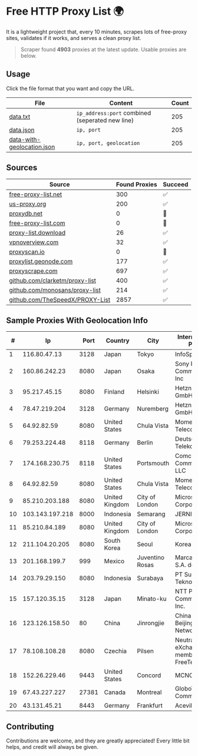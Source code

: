 
# Free HTTP Proxy List 🌍

It is a lightweight project that, every 10 minutes, scrapes lots of free-proxy sites, validates if it works, and serves a clean proxy list.


> Scraper found **4903** proxies at the latest update. Usable proxies are below.

## Usage

Click the file format that you want and copy the URL.


|File|Content|Count|
|----|-------|-----|
|[data.txt](https://raw.githubusercontent.com/themiralay/Proxy-List-World/master/data.txt)|`ip_address:port` combined (seperated new line)|205|
|[data.json](https://raw.githubusercontent.com/themiralay/Proxy-List-World/master/data.json)|`ip, port`|205|
|[data-with-geolocation.json](https://raw.githubusercontent.com/themiralay/Proxy-List-World/master/data-with-geolocation.json)|`ip, port, geolocation`|205|

## Sources

|Source|Found Proxies|Succeed|
|------|-------------|-------|
|[free-proxy-list.net](https://free-proxy-list.net)|300|✅|
|[us-proxy.org](https://www.us-proxy.org)|200|✅|
|[proxydb.net](http://proxydb.net)|0|🚫|
|[free-proxy-list.com](https://free-proxy-list.com/?page=&port=&type%5B%5D=http&type%5B%5D=https&up_time=0&search=Search)|0|🚫|
|[proxy-list.download](https://www.proxy-list.download/HTTP)|26|✅|
|[vpnoverview.com](https://vpnoverview.com/privacy/anonymous-browsing/free-proxy-servers)|32|✅|
|[proxyscan.io](https://www.proxyscan.io)|0|🚫|
|[proxylist.geonode.com](https://proxylist.geonode.com/api/proxy-list?limit=300&page=1&sort_by=lastChecked&sort_type=desc&protocols=http,https)|177|✅|
|[proxyscrape.com](https://api.proxyscrape.com/v2/?request=displayproxies&protocol=http&timeout=10000&country=all&ssl=all&anonymity=all)|697|✅|
|[github.com/clarketm/proxy-list](https://raw.githubusercontent.com/clarketm/proxy-list/master/proxy-list-raw.txt)|400|✅|
|[github.com/monosans/proxy-list](https://raw.githubusercontent.com/monosans/proxy-list/main/proxies/http.txt)|214|✅|
|[github.com/TheSpeedX/PROXY-List](https://raw.githubusercontent.com/TheSpeedX/PROXY-List/master/http.txt)|2857|✅|


## Sample Proxies With Geolocation Info

|#|Ip|Port|Country|City|Internet Service Provider|
|-|--|----|-------|----|-------------------------|
|1|116.80.47.13|3128|Japan|Tokyo|InfoSphere|
|2|160.86.242.23|8080|Japan|Osaka|Sony Network Communications Inc|
|3|95.217.45.15|8080|Finland|Helsinki|Hetzner Online GmbH|
|4|78.47.219.204|3128|Germany|Nuremberg|Hetzner Online GmbH|
|5|64.92.82.59|8080|United States|Chula Vista|Momentum Telecom, Inc.|
|6|79.253.224.48|8118|Germany|Berlin|Deutsche Telekom AG|
|7|174.168.230.75|8118|United States|Portsmouth|Comcast Cable Communications, LLC|
|8|64.92.82.59|8080|United States|Chula Vista|Momentum Telecom, Inc.|
|9|85.210.203.188|8080|United Kingdom|City of London|Microsoft Corporation|
|10|103.143.197.218|8000|Indonesia|Semarang|JERNIHNETWORK|
|11|85.210.84.189|8080|United Kingdom|City of London|Microsoft Corporation|
|12|211.104.20.205|8080|South Korea|Seoul|Korea Telecom|
|13|201.168.199.7|999|Mexico|Juventino Rosas|Marcatel Com, S.A. de C.V.|
|14|203.79.29.150|8080|Indonesia|Surabaya|PT Surya Global Teknologi|
|15|157.120.35.15|3128|Japan|Minato-ku|NTT PC Communications, Inc.|
|16|123.126.158.50|80|China|Jinrongjie|China Unicom Beijing Province Network|
|17|78.108.108.28|8080|Czechia|Pilsen|Neutral Free eXchange members - FreeTel alternate|
|18|152.26.229.46|9443|United States|Concord|MCNC|
|19|67.43.227.227|27381|Canada|Montreal|GloboTech Communications|
|20|43.131.45.21|8443|Germany|Frankfurt|Aceville Pte.ltd|



## Contributing

Contributions are welcome, and they are greatly appreciated! Every
little bit helps, and credit will always be given.

